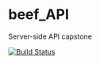 # beef_API
Server-side API capstone

[![Build Status](https://travis-ci.org/LeCatalyser/beef_API.svg?branch=master)](https://travis-ci.org/LeCatalyser/beef_API)
